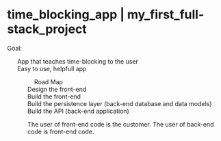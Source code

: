 # time_blocking_app   |   my_first_full-stack_project

Goal:<br/>
<ul>
App that teaches time-blocking to the user<br/>
Easy to use, helpfull app
<ul/>
  
&nbsp;&nbsp;&nbsp;&nbsp;Road Map <br/>
Design the front-end<br />
Build the front-end<br />
Build the persistence layer (back-end database and data models)<br />
Build the API (back-end application)<br />


The user of front-end code is the customer. The user of back-end code is front-end code.<br/>
